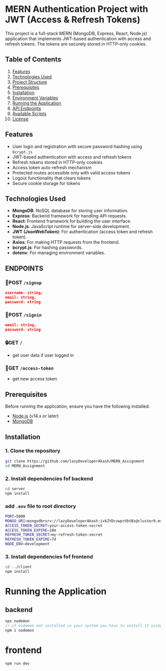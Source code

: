 # MERN Authentication Project with JWT (Access & Refresh Tokens)

This project is a full-stack MERN (MongoDB, Express, React, Node.js) application that implements JWT-based authentication with access and refresh tokens. The tokens are securely stored in HTTP-only cookies.

## Table of Contents

1. [Features](#features)
2. [Technologies Used](#technologies-used)
3. [Project Structure](#project-structure)
4. [Prerequisites](#prerequisites)
5. [Installation](#installation)
6. [Environment Variables](#environment-variables)
7. [Running the Application](#running-the-application)
8. [API Endpoints](#api-endpoints)
9. [Available Scripts](#available-scripts-frontend)
10. [License](#license)

## Features

- User login and registration with secure password hashing using `bcrypt.js`
- JWT-based authentication with access and refresh tokens
- Refresh tokens stored in HTTP-only cookies
- Access token auto-refresh mechanism
- Protected routes accessible only with valid access tokens
- Logout functionality that clears tokens
- Secure cookie storage for tokens

## Technologies Used

- **MongoDB**: NoSQL database for storing user information.
- **Express**: Backend framework for handling API requests.
- **React**: Frontend framework for building the user interface.
- **Node.js**: JavaScript runtime for server-side development.
- **JWT (JsonWebToken)**: For authentication (access token and refresh token).
- **Axios**: For making HTTP requests from the frontend.
- **bcrypt.js**: For hashing passwords.
- **dotenv**: For managing environment variables.

## ENDPOINTS

### 🔐POST `/signup`
```json
username: string,
email: string,
password: string
```
### 🔐POST `/signin`
```json
email: string,
password: string
```
### 🔒GET `/`
- get user data if user logged in

### 🔐GET `/access-token`
- get new access token

## Prerequisites

Before running the application, ensure you have the following installed:

- [Node.js](https://nodejs.org/en/) (v14.x or later)
- [MongoDB](https://www.mongodb.com/)

## Installation

### 1. Clone the repository

```bash
git clone https://github.com/lazyDeveloperAkash/MERN_Assignment
cd MERN_Assignment
```

### 2. Install dependencies fof backend

```bash
cd server
npm install
```

### add `.env` file to root directory

```bash
PORT=5000
MONGO_URI=mongodb+srv://lazyDeveloperAkash:ivkZYDcvwprUbtBz@cluster0.msfry.mongodb.net/
ACCESS_TOKEN_SECRET=your-access-token-secret
ACCESS_TOKEN_EXPIRE=10m
REFRESH_TOKEN_SECRET=my-refresh-token-secret
REFRESH_TOKEN_EXPIRE=7d
NODE_ENV=development
```

### 3. Install dependencies fof frontend

```bash
cd ../client
npm install
```

# Running the Application

## backend

```js
npx nodemon
// if nodemon not installed in your system you have to install it using
npm i nodemon
```
# frontend

```bash
npm run dev
```
